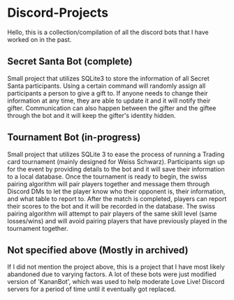 # Discord-Projects

Hello, this is a collection/compilation of all the discord bots that I have worked on in the past.

Secret Santa Bot (complete)
-----------------
Small project that utilizes SQLite3 to store the information of all Secret Santa participants. Using a certain command will randomly assign all participants a person to give a gift to. If anyone needs to change their information at any time, they are able to update it and it will notify their gifter. Communication can also happen between the gifter and the giftee through the bot and it will keep the gifter's identity hidden.

Tournament Bot (in-progress)
-----------------
Small project that utilizes SQLite 3 to ease the process of running a Trading card tournament (mainly designed for Weiss Schwarz). Participants sign up for the event by providing details to the bot and it will save their information to a local database. Once the tournament is ready to begin, the swiss pairing algorithm will pair players together and message them through Discord DMs to let the player know who their opponent is, their information, and what table to report to. After the match is completed, players can report their scores to the bot and it will be recorded in the database. The swiss pairing algorithm will attempt to pair players of the same skill level (same losses/wins) and will avoid pairing players that have previously played in the tournament together.

Not specified above (Mostly in archived)
--------------------
If I did not mention the project above, this is a project that I have most likely abandoned due to varying factors. A lot of these bots were just modified version of 'KananBot', which was used to help moderate Love Live! Discord servers for a period of time until it eventually got replaced.
